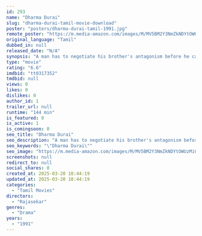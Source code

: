 ```yaml
---
id: 293
name: "Dharma Durai"
slug: "dharma-durai-tamil-movie-download"
poster: "posters/dharma-durai-tamil-1991.jpg"
remote_poster: "https://m.media-amazon.com/images/M/MV5BM2Y3NmZkNDYtOWUzMi00NmY5LTk3MGUtMGQzMjUzYTMzYjAzXkEyXkFqcGdeQXVyODk4ODEyMjk@._V1_SX300.jpg"
original_language: "Tamil"
dubbed_in: null
released_date: "N/A"
synopsis: "A man has to negotiate his brother's antagonism before he can become a doctor."
type: "movie"
rating: "6.6"
imdbid: "tt0317352"
tmdbid: null
views: 0
likes: 0
dislikes: 0
author_id: 1
trailer_url: null
runtime: "144 min"
is_featured: 0
is_active: 1
is_comingsoon: 0
seo_title: "Dharma Durai"
seo_description: "A man has to negotiate his brother's antagonism before he can become a doctor."
seo_keywords: "\"Dharma Durai\""
seo_image: "https://m.media-amazon.com/images/M/MV5BM2Y3NmZkNDYtOWUzMi00NmY5LTk3MGUtMGQzMjUzYTMzYjAzXkEyXkFqcGdeQXVyODk4ODEyMjk@._V1_SX300.jpg"
screenshots: null
redirect_to: null
social_shares: 0
created_at: 2025-03-20 18:44:19
updated_at: 2025-03-20 18:44:19
categories:
  - "Tamil Movies"
directors:
  - "Rajasekar"
genres:
  - "Drama"
years:
  - "1991"
---
```

